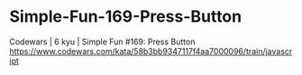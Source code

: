 # Simple-Fun-169-Press-Button
Codewars | 6 kyu | Simple Fun #169: Press Button
https://www.codewars.com/kata/58b3bb9347117f4aa7000096/train/javascript
